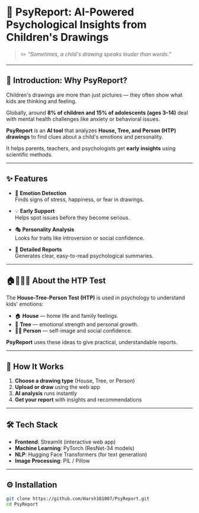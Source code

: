 # 🧠 **PsyReport: AI-Powered Psychological Insights from Children's Drawings**

> ✏️ *“Sometimes, a child's drawing speaks louder than words.”*

---

## 🌟 **Introduction: Why PsyReport?**

Children's drawings are more than just pictures — they often show what kids are thinking and feeling.

Globally, around **8% of children and 15% of adolescents (ages 3–14)** deal with mental health challenges like anxiety or behavioral issues.

**PsyReport** is an **AI tool** that analyzes **House, Tree, and Person (HTP) drawings** to find clues about a child's emotions and personality.

It helps parents, teachers, and psychologists get **early insights** using scientific methods.

---

## ✨ **Features**

- 🧭 **Emotion Detection**  
  Finds signs of stress, happiness, or fear in drawings.

- 💡 **Early Support**  
  Helps spot issues before they become serious.

- 🎭 **Personality Analysis**  
  Looks for traits like introversion or social confidence.

- 📜 **Detailed Reports**  
  Generates clear, easy-to-read psychological summaries.

---

## 🏠🌳🧍‍♂️ **About the HTP Test**

The **House-Tree-Person Test (HTP)** is used in psychology to understand kids' emotions:

- 🏠 **House** — home life and family feelings.
- 🌳 **Tree** — emotional strength and personal growth.
- 🧍‍♂️ **Person** — self-image and social confidence.

**PsyReport** uses these ideas to give practical, understandable reports.

---

## 🚀 **How It Works**

1. **Choose a drawing type** (House, Tree, or Person)
2. **Upload or draw** using the web app
3. **AI analysis** runs instantly
4. **Get your report** with insights and recommendations

---

## 🛠️ **Tech Stack**

- **Frontend**: Streamlit (interactive web app)
- **Machine Learning**: PyTorch (ResNet-34 models)
- **NLP**: Hugging Face Transformers (for text generation)
- **Image Processing**: PIL / Pillow

---

## ⚙️ **Installation**

```bash
git clone https://github.com/Harsh181007/PsyReport.git
cd PsyReport
